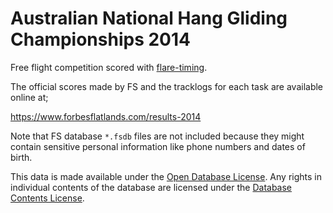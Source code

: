 # Australian National Hang Gliding Championships 2014

Free flight competition scored with [flare-timing](https://github.com/BlockScope/flare-timing).

The official scores made by FS and the tracklogs for each task are available
online at;

https://www.forbesflatlands.com/results-2014

Note that FS database `*.fsdb` files are not included because they might
contain sensitive personal information like phone numbers and dates of birth.

This data is made available under the
[Open Database License](http://opendatacommons.org/licenses/odbl/1.0/). Any rights in individual
contents of the database are licensed under the
[Database Contents License](http://opendatacommons.org/licenses/dbcl/1.0/).
